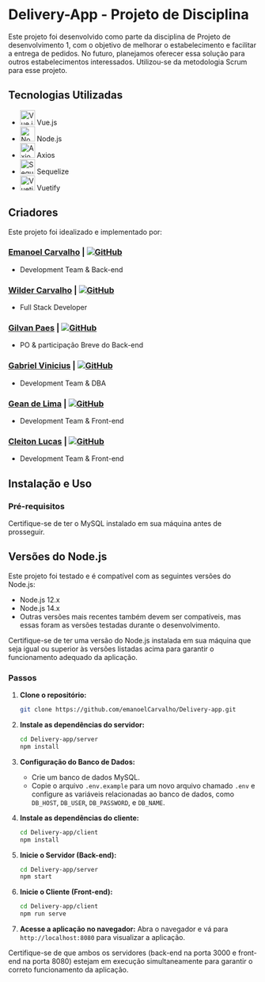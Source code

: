 # Delivery-App - Projeto de Disciplina

Este projeto foi desenvolvido como parte da disciplina de Projeto de desenvolvimento 1, com o objetivo de melhorar o estabelecimento e facilitar a entrega de pedidos. No futuro, planejamos oferecer essa solução para outros estabelecimentos interessados. Utilizou-se da metodologia Scrum para esse projeto.

## Tecnologias Utilizadas

- <img src="https://vuejs.org/images/logo.png" alt="Vue.js" width="30" height="30"> Vue.js
- <img src="https://nodejs.org/static/images/logos/nodejs-new-pantone-black.svg" alt="Node.js" width="30" height="30"> Node.js
- <img src="https://axios-http.com/assets/logo.svg" alt="Axios" width="30" height="30"> Axios
- <img src="https://sequelize.org/img/logo.svg" alt="Sequelize" width="30" height="30"> Sequelize
- <img src="https://cdn.vuetifyjs.com/images/logos/logo.svg" alt="Vuetify" width="30" height="30"> Vuetify

## Criadores

Este projeto foi idealizado e implementado por:

### [Emanoel Carvalho](https://www.linkedin.com/in/emanoelCarvalho/) | [![GitHub](https://img.shields.io/badge/GitHub-emanoelCarvalho-181717?logo=github)](https://github.com/emanoelCarvalho/)
- Development Team & Back-end

### [Wilder Carvalho](https://www.linkedin.com/in/wilder-carvalho/) | [![GitHub](https://img.shields.io/badge/GitHub-wcarvalho98-181717?logo=github)](http://github.com/wcarvalho98/)
- Full Stack Developer

### [Gilvan Paes](https://www.linkedin.com/in/gilvan-p-920631141/) | [![GitHub](https://img.shields.io/badge/GitHub-Gvjunior-181717?logo=github)](https://github.com/Gvjunior)
- PO & participação Breve do Back-end

### [Gabriel Vinicius](https://www.linkedin.com/in/gabriel-vinicius-4b7b96254) | [![GitHub](https://img.shields.io/badge/GitHub-Gabxxxx-181717?logo=github)](https://github.com/Gabxxxx)
- Development Team & DBA

### [Gean de Lima](https://github.com/Foccuns169) | [![GitHub](https://img.shields.io/badge/GitHub-Foccuns169-181717?logo=github)](https://github.com/Foccuns169)
- Development Team & Front-end

### [Cleiton Lucas](https://github.com/CleitonLucas) | [![GitHub](https://img.shields.io/badge/GitHub-CleitonLucas-181717?logo=github)](https://github.com/CleitonLucas)
- Development Team & Front-end

## Instalação e Uso

### Pré-requisitos

Certifique-se de ter o MySQL instalado em sua máquina antes de prosseguir.

## Versões do Node.js

Este projeto foi testado e é compatível com as seguintes versões do Node.js:

- Node.js 12.x
- Node.js 14.x
- Outras versões mais recentes também devem ser compatíveis, mas essas foram as versões testadas durante o desenvolvimento.

Certifique-se de ter uma versão do Node.js instalada em sua máquina que seja igual ou superior às versões listadas acima para garantir o funcionamento adequado da aplicação.

### Passos

1. **Clone o repositório:**
    ```bash
    git clone https://github.com/emanoelCarvalho/Delivery-app.git
    ```

2. **Instale as dependências do servidor:**
    ```bash
    cd Delivery-app/server
    npm install
    ```

3. **Configuração do Banco de Dados:**
    - Crie um banco de dados MySQL.
    - Copie o arquivo `.env.example` para um novo arquivo chamado `.env` e configure as variáveis relacionadas ao banco de dados, como `DB_HOST`, `DB_USER`, `DB_PASSWORD`, e `DB_NAME`.

5. **Instale as dependências do cliente:**
    ```bash
    cd Delivery-app/client
    npm install
    ```

6. **Inicie o Servidor (Back-end):**
    ```bash
    cd Delivery-app/server
    npm start
    ```

7. **Inicie o Cliente (Front-end):**
    ```bash
    cd Delivery-app/client
    npm run serve
    ```

8. **Acesse a aplicação no navegador:**
    Abra o navegador e vá para `http://localhost:8080` para visualizar a aplicação.

Certifique-se de que ambos os servidores (back-end na porta 3000 e front-end na porta 8080) estejam em execução simultaneamente para garantir o correto funcionamento da aplicação.